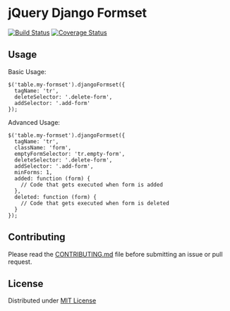 jQuery Django Formset
=====================

[![Build Status](https://secure.travis-ci.org/treyhunner/jquery-django-formset.png?branch=master)](http://travis-ci.org/treyhunner/jquery-django-formset)
[![Coverage Status](https://coveralls.io/repos/treyhunner/jquery-django-formset/badge.png?branch=master)](https://coveralls.io/r/treyhunner/jquery-django-formset)

Usage
-----

Basic Usage:

    $('table.my-formset').djangoFormset({
      tagName: 'tr',
      deleteSelector: '.delete-form',
      addSelector: '.add-form'
    });

Advanced Usage:

    $('table.my-formset').djangoFormset({
      tagName: 'tr',
      className: 'form',
      emptyFormSelector: 'tr.empty-form',
      deleteSelector: '.delete-form',
      addSelector: '.add-form',
      minForms: 1,
      added: function (form) {
        // Code that gets executed when form is added
      },
      deleted: function (form) {
        // Code that gets executed when form is deleted
      }
    });

Contributing
------------

Please read the [CONTRIBUTING.md][] file before submitting an issue or pull request.

License
-------

Distributed under [MIT License][]

[MIT License]: http://th.mit-license.org/2013
[CONTRIBUTING.md]: CONTRIBUTING.md
